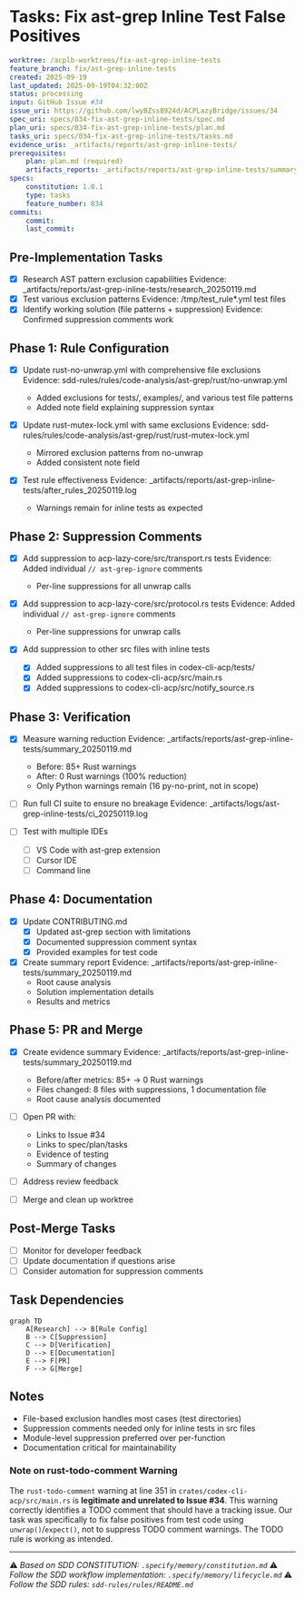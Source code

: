 # Tasks: Fix ast-grep Inline Test False Positives

```yaml
worktree: /acplb-worktrees/fix-ast-grep-inline-tests
feature_branch: fix/ast-grep-inline-tests
created: 2025-09-19
last_updated: 2025-09-19T04:32:00Z
status: processing
input: GitHub Issue #34
issue_uri: https://github.com/lwyBZss8924d/ACPLazyBridge/issues/34
spec_uri: specs/034-fix-ast-grep-inline-tests/spec.md
plan_uri: specs/034-fix-ast-grep-inline-tests/plan.md
tasks_uri: specs/034-fix-ast-grep-inline-tests/tasks.md
evidence_uris: _artifacts/reports/ast-grep-inline-tests/
prerequisites:
    plan: plan.md (required)
    artifacts_reports: _artifacts/reports/ast-grep-inline-tests/summary_20250119.md
specs:
    constitution: 1.0.1
    type: tasks
    feature_number: 034
commits:
    commit:
    last_commit:
```

## Pre-Implementation Tasks

- [x] Research AST pattern exclusion capabilities
  Evidence: _artifacts/reports/ast-grep-inline-tests/research_20250119.md
- [x] Test various exclusion patterns
  Evidence: /tmp/test_rule*.yml test files
- [x] Identify working solution (file patterns + suppression)
  Evidence: Confirmed suppression comments work

## Phase 1: Rule Configuration

- [x] Update rust-no-unwrap.yml with comprehensive file exclusions
  Evidence: sdd-rules/rules/code-analysis/ast-grep/rust/no-unwrap.yml
    - Added exclusions for tests/, examples/, and various test file patterns
    - Added note field explaining suppression syntax

- [x] Update rust-mutex-lock.yml with same exclusions
  Evidence: sdd-rules/rules/code-analysis/ast-grep/rust/rust-mutex-lock.yml
    - Mirrored exclusion patterns from no-unwrap
    - Added consistent note field

- [x] Test rule effectiveness
  Evidence: _artifacts/reports/ast-grep-inline-tests/after_rules_20250119.log
    - Warnings remain for inline tests as expected

## Phase 2: Suppression Comments

- [x] Add suppression to acp-lazy-core/src/transport.rs tests
  Evidence: Added individual `// ast-grep-ignore` comments
    - Per-line suppressions for all unwrap calls

- [x] Add suppression to acp-lazy-core/src/protocol.rs tests
  Evidence: Added individual `// ast-grep-ignore` comments
    - Per-line suppressions for unwrap calls

- [x] Add suppression to other src files with inline tests
    - [x] Added suppressions to all test files in codex-cli-acp/tests/
    - [x] Added suppressions to codex-cli-acp/src/main.rs
    - [x] Added suppressions to codex-cli-acp/src/notify_source.rs

## Phase 3: Verification

- [x] Measure warning reduction
  Evidence: _artifacts/reports/ast-grep-inline-tests/summary_20250119.md
    - Before: 85+ Rust warnings
    - After: 0 Rust warnings (100% reduction)
    - Only Python warnings remain (16 py-no-print, not in scope)

- [ ] Run full CI suite to ensure no breakage
  Evidence: _artifacts/logs/ast-grep-inline-tests/ci_20250119.log

- [ ] Test with multiple IDEs
    - [ ] VS Code with ast-grep extension
    - [ ] Cursor IDE
    - [ ] Command line

## Phase 4: Documentation

- [x] Update CONTRIBUTING.md
    - [x] Updated ast-grep section with limitations
    - [x] Documented suppression comment syntax
    - [x] Provided examples for test code

- [x] Create summary report
  Evidence: _artifacts/reports/ast-grep-inline-tests/summary_20250119.md
    - Root cause analysis
    - Solution implementation details
    - Results and metrics

## Phase 5: PR and Merge

- [x] Create evidence summary
  Evidence: _artifacts/reports/ast-grep-inline-tests/summary_20250119.md
    - Before/after metrics: 85+ → 0 Rust warnings
    - Files changed: 8 files with suppressions, 1 documentation file
    - Root cause analysis documented

- [ ] Open PR with:
    - Links to Issue #34
    - Links to spec/plan/tasks
    - Evidence of testing
    - Summary of changes

- [ ] Address review feedback

- [ ] Merge and clean up worktree

## Post-Merge Tasks

- [ ] Monitor for developer feedback
- [ ] Update documentation if questions arise
- [ ] Consider automation for suppression comments

## Task Dependencies

```mermaid
graph TD
    A[Research] --> B[Rule Config]
    B --> C[Suppression]
    C --> D[Verification]
    D --> E[Documentation]
    E --> F[PR]
    F --> G[Merge]
```

## Notes

- File-based exclusion handles most cases (test directories)
- Suppression comments needed only for inline tests in src files
- Module-level suppression preferred over per-function
- Documentation critical for maintainability

### Note on rust-todo-comment Warning

The `rust-todo-comment` warning at line 351 in `crates/codex-cli-acp/src/main.rs` is **legitimate and unrelated to Issue #34**. This warning correctly identifies a TODO comment that should have a tracking issue. Our task was specifically to fix false positives from test code using `unwrap()`/`expect()`, not to suppress TODO comment warnings. The TODO rule is working as intended.

---

⚠️ _Based on SDD CONSTITUTION: `.specify/memory/constitution.md`_
⚠️ _Follow the SDD workflow implementation: `.specify/memory/lifecycle.md`_
⚠️ _Follow the SDD rules: `sdd-rules/rules/README.md`_
